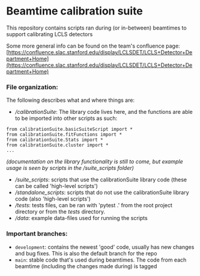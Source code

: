 # Beamtime calibration suite
This repository contains scripts ran during (or in-between) beamtimes to support calibrating LCLS detectors

Some more general info can be found on the team's confluence page: [https://confluence.slac.stanford.edu/display/LCLSDET/LCLS+Detector+Department+Home](https://confluence.slac.stanford.edu/display/LCLSDET/LCLS+Detector+Department+Home) 


### File organization:

The following describes what and where things are:

* _/calibrationSuite_: The library code lives here, and the functions are able to be imported into other scripts as such:
```
from calibrationSuite.basicSuiteScript import * 
from calibrationSuite.fitFunctions import * 
from calibrationSuite.Stats import * 
from calibrationSuite.cluster import *
...
```
_(documentation on the library functionality is still to come, but example usage is seen by scripts in the /suite_scripts folder)_

* _/suite_scripts_: scripts that use the calibrationSuite library code (these can be called 'high-level scripts')
* _/standalone_scripts_: scripts that do not use the calibrationSuite library code (also 'high-level scripts')
* _/tests_: tests files, can be ran with 'pytest .' from the root project directory or from the _tests_ directory.
* _/data_: example data-files used for running the scripts


### Important branches:

* `development`: contains the newest 'good' code, usually has new changes and bug fixes. This is also the default branch for the repo
* `main`: stable code that's used during beamtimes. The code from each beamtime (including the changes made during) is tagged
